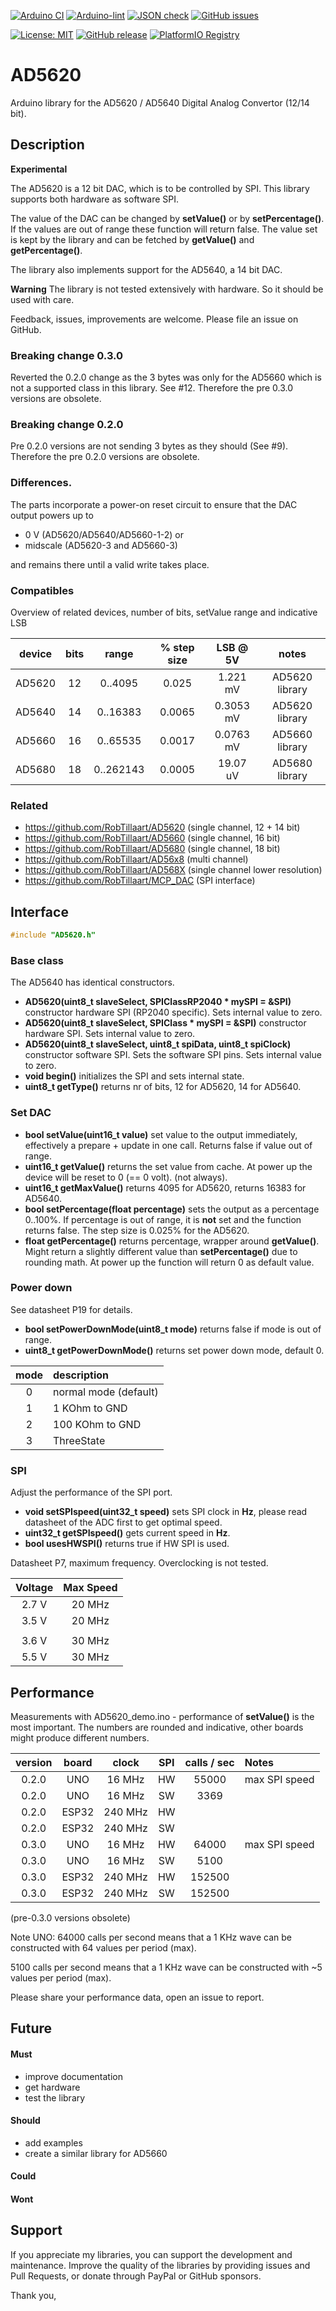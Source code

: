 
[![Arduino CI](https://github.com/RobTillaart/AD5620/workflows/Arduino%20CI/badge.svg)](https://github.com/marketplace/actions/arduino_ci)
[![Arduino-lint](https://github.com/RobTillaart/AD5620/actions/workflows/arduino-lint.yml/badge.svg)](https://github.com/RobTillaart/AD5620/actions/workflows/arduino-lint.yml)
[![JSON check](https://github.com/RobTillaart/AD5620/actions/workflows/jsoncheck.yml/badge.svg)](https://github.com/RobTillaart/AD5620/actions/workflows/jsoncheck.yml)
[![GitHub issues](https://img.shields.io/github/issues/RobTillaart/AD5620.svg)](https://github.com/RobTillaart/AD5620/issues)

[![License: MIT](https://img.shields.io/badge/license-MIT-green.svg)](https://github.com/RobTillaart/AD5620/blob/master/LICENSE)
[![GitHub release](https://img.shields.io/github/release/RobTillaart/AD5620.svg?maxAge=3600)](https://github.com/RobTillaart/AD5620/releases)
[![PlatformIO Registry](https://badges.registry.platformio.org/packages/robtillaart/library/AD5620.svg)](https://registry.platformio.org/libraries/robtillaart/AD5620)


# AD5620

Arduino library for the AD5620 / AD5640 Digital Analog Convertor (12/14 bit).


## Description

**Experimental**

The AD5620 is a 12 bit DAC, which is to be controlled by SPI.
This library supports both hardware as software SPI.

The value of the DAC can be changed by **setValue()** or by **setPercentage()**.
If the values are out of range these function will return false.
The value set is kept by the library and can be fetched by **getValue()**
and **getPercentage()**.

The library also implements support for the AD5640, a 14 bit DAC.

**Warning** The library is not tested extensively with hardware.
So it should be used with care.

Feedback, issues, improvements are welcome.
Please file an issue on GitHub.


### Breaking change 0.3.0

Reverted the 0.2.0 change as the 3 bytes was only for the AD5660 which is not
a supported class in this library. See #12.
Therefore the pre 0.3.0 versions are obsolete.


### Breaking change 0.2.0

Pre 0.2.0 versions are not sending 3 bytes as they should (See #9).
Therefore the pre 0.2.0 versions are obsolete.


### Differences.

The parts incorporate a power-on reset circuit to ensure that the DAC output
powers up to
- 0 V (AD5620/AD5640/AD5660-1-2) or
- midscale (AD5620-3 and AD5660-3)

and remains there until a valid write takes place.


### Compatibles

Overview of related devices, number of bits, setValue range and indicative LSB

|  device  |  bits  |  range      |  % step size  |   LSB @ 5V  |  notes  |
|:--------:|:------:|:-----------:|:-------------:|:-----------:|:-------:|
|  AD5620  |   12   |  0..4095    |     0.025     |  1.221 mV   |  AD5620 library
|  AD5640  |   14   |  0..16383   |     0.0065    |  0.3053 mV  |  AD5620 library
|  AD5660  |   16   |  0..65535   |     0.0017    |  0.0763 mV  |  AD5660 library
|  AD5680  |   18   |  0..262143  |     0.0005    |  19.07 uV   |  AD5680 library


### Related

- https://github.com/RobTillaart/AD5620 (single channel, 12 + 14 bit)
- https://github.com/RobTillaart/AD5660 (single channel, 16 bit)
- https://github.com/RobTillaart/AD5680 (single channel, 18 bit)
- https://github.com/RobTillaart/AD56x8 (multi channel)
- https://github.com/RobTillaart/AD568X (single channel lower resolution)
- https://github.com/RobTillaart/MCP_DAC (SPI interface)


## Interface

```cpp
#include "AD5620.h"
```

### Base class

The AD5640 has identical constructors.

- **AD5620(uint8_t slaveSelect, SPIClassRP2040 \* mySPI = &SPI)** constructor hardware SPI (RP2040 specific).
Sets internal value to zero.
- **AD5620(uint8_t slaveSelect, SPIClass \* mySPI = &SPI)** constructor hardware SPI.
Sets internal value to zero.
- **AD5620(uint8_t slaveSelect, uint8_t spiData, uint8_t spiClock)** constructor software SPI.
Sets the software SPI pins.
Sets internal value to zero.
- **void begin()** initializes the SPI and sets internal state.
- **uint8_t getType()** returns nr of bits, 12 for AD5620, 14 for AD5640.


### Set DAC

- **bool setValue(uint16_t value)** set value to the output immediately,
effectively a prepare + update in one call.
Returns false if value out of range.
- **uint16_t getValue()** returns the set value from cache.
At power up the device will be reset to 0 (== 0 volt). (not always).
- **uint16_t getMaxValue()** returns 4095 for AD5620, returns 16383 for AD5640.
- **bool setPercentage(float percentage)** sets the output as a percentage 0..100%.
If percentage is out of range, it is **not** set and the function returns false.
The step size is 0.025% for the AD5620.
- **float getPercentage()** returns percentage, wrapper around **getValue()**.
Might return a slightly different value than **setPercentage()** due to
rounding math.
At power up the function will return 0 as default value.


### Power down

See datasheet P19 for details.

- **bool setPowerDownMode(uint8_t mode)** returns false if mode is out of range.
- **uint8_t getPowerDownMode()** returns set power down mode, default 0.


|  mode  |  description            |
|:------:|:------------------------|
|   0    |  normal mode (default)  |
|   1    |  1 KOhm to GND          |
|   2    |  100 KOhm to GND        |
|   3    |  ThreeState             |


### SPI

Adjust the performance of the SPI port.

- **void setSPIspeed(uint32_t speed)** sets SPI clock in **Hz**,
please read datasheet of the ADC first to get optimal speed.
- **uint32_t getSPIspeed()** gets current speed in **Hz**.
- **bool usesHWSPI()** returns true if HW SPI is used.

Datasheet P7, maximum frequency. Overclocking is not tested.

|  Voltage  |  Max Speed  |
|:---------:|:-----------:|
|   2.7 V   |   20 MHz    |
|   3.5 V   |   20 MHz    |
|           |             |
|   3.6 V   |   30 MHz    |
|   5.5 V   |   30 MHz    |


## Performance

Measurements with AD5620_demo.ino - performance of **setValue()** is the
most important. The numbers are rounded and indicative, other boards might
produce different numbers.

|  version  |  board  |  clock    |  SPI  |  calls / sec  |  Notes  |
|:---------:|:-------:|:---------:|:-----:|:-------------:|:--------|
|   0.2.0   |  UNO    |   16 MHz  |  HW   |    55000      |  max SPI speed
|   0.2.0   |  UNO    |   16 MHz  |  SW   |     3369      |
|   0.2.0   |  ESP32  |  240 MHz  |  HW   |               |
|   0.2.0   |  ESP32  |  240 MHz  |  SW   |               |
|   0.3.0   |  UNO    |   16 MHz  |  HW   |    64000      |  max SPI speed
|   0.3.0   |  UNO    |   16 MHz  |  SW   |     5100      |
|   0.3.0   |  ESP32  |  240 MHz  |  HW   |   152500      |
|   0.3.0   |  ESP32  |  240 MHz  |  SW   |   152500      |


(pre-0.3.0 versions obsolete)

Note UNO:
64000 calls per second means that a 1 KHz wave can be
constructed with 64 values per period (max).

5100 calls per second means that a 1 KHz wave can be
constructed with ~5 values per period (max).

Please share your performance data, open an issue to report.


## Future

#### Must

- improve documentation
- get hardware
- test the library

#### Should

- add examples
- create a similar library for AD5660

#### Could


#### Wont


## Support

If you appreciate my libraries, you can support the development and maintenance.
Improve the quality of the libraries by providing issues and Pull Requests, or
donate through PayPal or GitHub sponsors.

Thank you,

